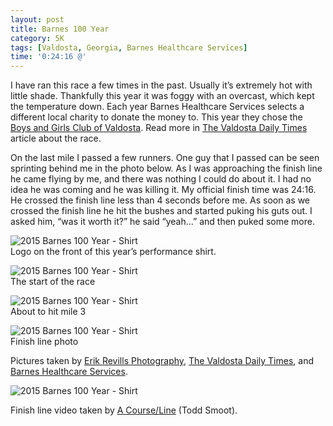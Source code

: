 ```yaml
---
layout: post
title: Barnes 100 Year
category: 5K
tags: [Valdosta, Georgia, Barnes Healthcare Services]
time: '0:24:16 @'
---
```

I have ran this race a few times in the past. Usually it’s extremely hot with little shade. Thankfully this year it was foggy with an overcast, which kept the temperature down. Each year Barnes Healthcare Services selects a different local charity to donate the money to. This year they chose the [Boys and Girls Club of Valdosta](http://www.bgcvaldosta.org/). Read more in [The Valdosta Daily Times](http://www.valdostadailytimes.com/sports/barnes-k-gives-back-to-the-local-community/article_5b1ae176-2db4-11e5-8c12-e3558abbd7e5.html) article about the race.

On the last mile I passed a few runners. One guy that I passed can be seen sprinting behind me in the photo below. As I was approaching the finish line he came flying by me, and there was nothing I could do about it. I had no idea he was coming and he was killing it. My official finish time was 24:16. He crossed the finish line less than 4 seconds before me. As soon as we crossed the finish line he hit the bushes and started puking his guts out. I asked him, “was it worth it?” he said “yeah…” and then puked some more.

![2015 Barnes 100 Year - Shirt]({{site.url}}/files/2015-07-21-barnes-100-year-shirt.jpg)<br>Logo on the front of this year’s performance shirt.

![2015 Barnes 100 Year - Shirt]({{site.url}}/files/2015-07-21-barnes-100-start.jpg)<br>The start of the race

![2015 Barnes 100 Year - Shirt]({{site.url}}/files/2015-07-21-barnes-100-year-racing.jpg)<br>About to hit mile 3

![2015 Barnes 100 Year - Shirt]({{site.url}}/files/2015-07-21-barnes-100-year-finish.jpg)<br>Finish line photo

Pictures taken by [Erik Revills Photography](http://erikrevillsphotography.pixieset.com/toddsmootbarnes100year5k/), [The Valdosta Daily Times](http://photos.valdostadailytimes.com/Sports/Seventh-annual-Barnes-5k/), and [Barnes Healthcare Services](https://www.flickr.com/photos/barneshc/sets/72157656147747822/).

![2015 Barnes 100 Year - Shirt]({{site.url}}/files/2015-07-21-barnes-100-year-runkeeper.png)

Finish line video taken by [A Course/Line](https://www.facebook.com/todd.smoot.79) (Todd Smoot).